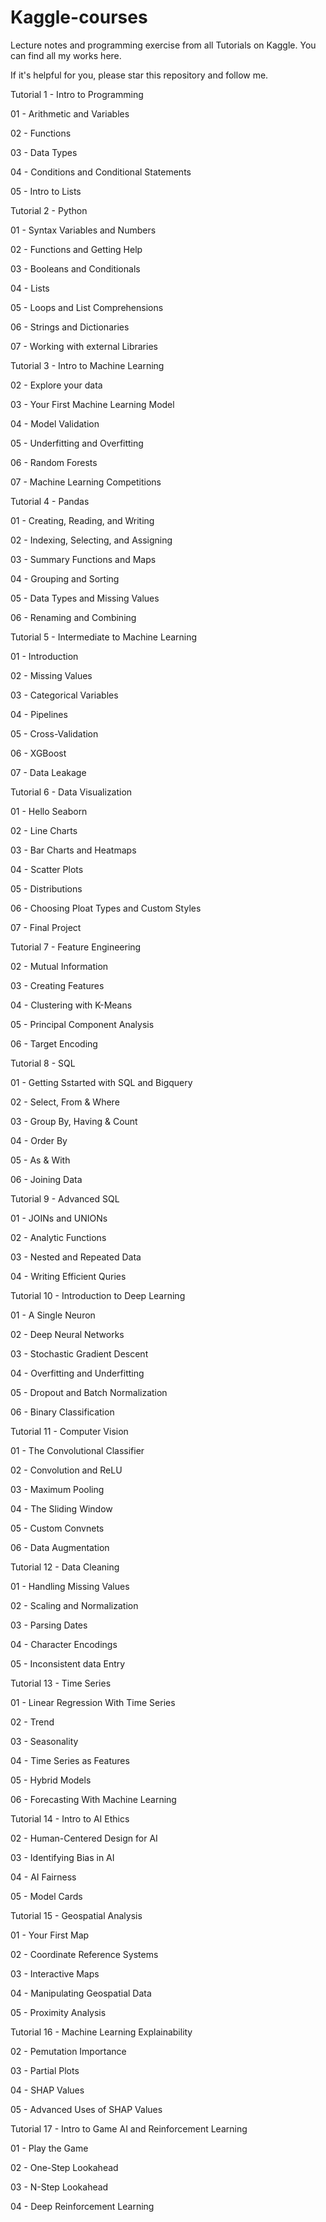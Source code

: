 # Kaggle-courses
Lecture notes and programming exercise from all Tutorials on Kaggle. You can find all my works here.

If it's helpful for you, please star this repository and follow me.

Tutorial 1 - Intro to Programming

01 - Arithmetic and Variables

02 - Functions

03 - Data Types

04 - Conditions and Conditional Statements

05 - Intro to Lists


Tutorial 2 - Python

01 - Syntax Variables and Numbers

02 - Functions and Getting Help

03 - Booleans and Conditionals

04 - Lists

05 - Loops and List Comprehensions

06 - Strings and Dictionaries

07 - Working with external Libraries


Tutorial 3 - Intro to Machine Learning

02 - Explore your data

03 - Your First Machine Learning Model

04 - Model Validation

05 - Underfitting and Overfitting

06 - Random Forests

07 - Machine Learning Competitions


Tutorial 4 - Pandas

01 - Creating, Reading, and Writing

02 - Indexing, Selecting, and Assigning

03 - Summary Functions and Maps

04 - Grouping and Sorting

05 - Data Types and Missing Values

06 - Renaming and Combining


Tutorial 5 - Intermediate to Machine Learning

01 - Introduction

02 - Missing Values

03 - Categorical Variables

04 - Pipelines

05 - Cross-Validation

06 - XGBoost

07 - Data Leakage


Tutorial 6 - Data Visualization

01 - Hello Seaborn

02 - Line Charts

03 - Bar Charts and Heatmaps

04 - Scatter Plots

05 - Distributions

06 - Choosing Ploat Types and Custom Styles

07 - Final Project


Tutorial 7 - Feature Engineering

02 - Mutual Information

03 - Creating Features

04 - Clustering with K-Means

05 - Principal Component Analysis

06 - Target Encoding


Tutorial 8 - SQL

01 - Getting Sstarted with SQL and Bigquery

02 - Select, From & Where

03 - Group By, Having & Count

04 - Order By

05 - As & With

06 - Joining Data


Tutorial 9 - Advanced SQL

01 - JOINs and UNIONs

02 - Analytic Functions

03 - Nested and Repeated Data

04 - Writing Efficient Quries


Tutorial 10 - Introduction to Deep Learning

01 - A Single Neuron

02 - Deep Neural Networks

03 - Stochastic Gradient Descent

04 - Overfitting and Underfitting

05 - Dropout and Batch Normalization

06 - Binary Classification


Tutorial 11 - Computer Vision

01 - The Convolutional Classifier

02 - Convolution and ReLU

03 - Maximum Pooling

04 - The Sliding Window

05 - Custom Convnets

06 - Data Augmentation


Tutorial 12 - Data Cleaning

01 - Handling Missing Values

02 - Scaling and Normalization

03 - Parsing Dates

04 - Character Encodings

05 - Inconsistent data Entry


Tutorial 13 - Time Series

01 - Linear Regression With Time Series

02 - Trend

03 - Seasonality

04 - Time Series as Features

05 - Hybrid Models

06 - Forecasting With Machine Learning


Tutorial 14 - Intro to AI Ethics

02 - Human-Centered Design for AI

03 - Identifying Bias in AI

04 - AI Fairness

05 - Model Cards


Tutorial 15 - Geospatial Analysis

01 - Your First Map

02 - Coordinate Reference Systems

03 - Interactive Maps

04 - Manipulating Geospatial Data

05 - Proximity Analysis


Tutorial 16 - Machine Learning Explainability

02 - Pemutation Importance

03 - Partial Plots

04 - SHAP Values

05 - Advanced Uses of SHAP Values


Tutorial 17 - Intro to Game AI and Reinforcement Learning

01 - Play the Game

02 - One-Step Lookahead

03 - N-Step Lookahead

04 - Deep Reinforcement Learning
